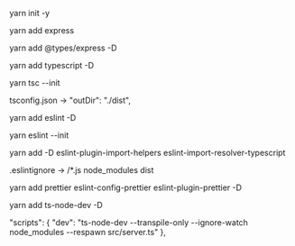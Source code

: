 yarn init -y

yarn add express

yarn add @types/express -D

yarn add typescript -D

yarn tsc --init

tsconfig.json -> "outDir": "./dist",

yarn add eslint -D

yarn eslint --init

yarn add -D eslint-plugin-import-helpers eslint-import-resolver-typescript

.eslintignore ->
/*.js
node_modules
dist

yarn add prettier eslint-config-prettier eslint-plugin-prettier -D

yarn add ts-node-dev -D

"scripts": {
"dev": "ts-node-dev --transpile-only --ignore-watch node_modules --respawn src/server.ts"
},

